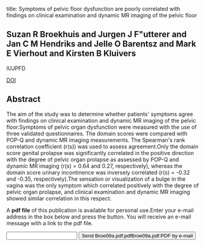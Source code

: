 title: Symptoms of pelvic floor dysfunction are poorly correlated with findings on clinical examination and dynamic MR imaging of the pelvic floor

## Suzan R Broekhuis and Jurgen J F"utterer and Jan C M Hendriks and Jelle O Barentsz and Mark E Vierhout and Kirsten B Kluivers
IUJPFD

<a href="https://doi.org/10.1007/s00192-009-0938-2">DOI</a>

## Abstract
The aim of the study was to determine whether patients' symptoms agree with findings on clinical examination and dynamic MR imaging of the pelvic floor.Symptoms of pelvic organ dysfunction were measured with the use of three validated questionnaires. The domain scores were compared with POP-Q and dynamic MR imaging measurements. The Spearman's rank correlation coefficient (r(s)) was used to assess agreement.Only the domain score genital prolapse was significantly correlated in the positive direction with the degree of pelvic organ prolapse as assessed by POP-Q and dynamic MR imaging (r(s) = 0.64 and 0.27, respectively), whereas the domain score urinary incontinence was inversely correlated (r(s) = -0.32 and -0.35, respectively).The sensation or visualization of a bulge in the vagina was the only symptom which correlated positively with the degree of pelvic organ prolapse, and clinical examination and dynamic MR imaging showed similar correlation in this respect.

A <b>pdf file</b> of this publication is available for personal use.Enter your e-mail address in the box below and press the button. You will receive an e-mail message with a link to the pdf file.
<form action="sender.php">  <input type="text" name="email">  <input type="submit" value="Send Broe09a.pdf:pdfBroe09a.pdf:PDF by e-mail"></form>